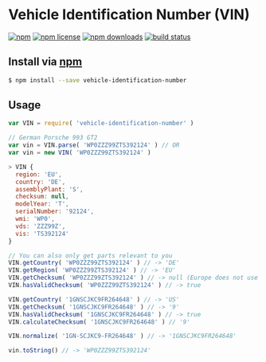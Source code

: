 # Vehicle Identification Number (VIN)
[![npm](https://img.shields.io/npm/v/vehicle-identification-number.svg?style=flat-square)](https://npmjs.com/vehicle-identification-number)
[![npm license](https://img.shields.io/npm/l/vehicle-identification-number.svg?style=flat-square)](https://npmjs.com/vehicle-identification-number)
[![npm downloads](https://img.shields.io/npm/dm/vehicle-identification-number.svg?style=flat-square)](https://npmjs.com/vehicle-identification-number)
[![build status](https://img.shields.io/travis/jhermsmeier/node-vehicle-identification-number.svg?style=flat-square)](https://travis-ci.org/jhermsmeier/node-vehicle-identification-number)

## Install via [npm](https://npmjs.com)

```sh
$ npm install --save vehicle-identification-number
```

## Usage

```js
var VIN = require( 'vehicle-identification-number' )
```

```js
// German Porsche 993 GT2
var vin = VIN.parse( 'WP0ZZZ99ZTS392124' ) // OR
var vin = new VIN( 'WP0ZZZ99ZTS392124' )
```

```js
> VIN {
  region: 'EU',
  country: 'DE',
  assemblyPlant: 'S',
  checksum: null,
  modelYear: 'T',
  serialNumber: '92124',
  wmi: 'WP0',
  vds: 'ZZZ99Z',
  vis: 'TS392124'
}
```

```js
// You can also only get parts relevant to you
VIN.getCountry( 'WP0ZZZ99ZTS392124' ) // -> 'DE'
VIN.getRegion( 'WP0ZZZ99ZTS392124' ) // -> 'EU'
VIN.getChecksum( 'WP0ZZZ99ZTS392124' ) // -> null (Europe does not use checksums)
VIN.hasValidChecksum( 'WP0ZZZ99ZTS392124' ) // -> true

VIN.getCountry( '1GNSCJKC9FR264648' ) // -> 'US'
VIN.getChecksum( '1GNSCJKC9FR264648' ) // -> '9'
VIN.hasValidChecksum( '1GNSCJKC9FR264648' ) // -> true
VIN.calculateChecksum( '1GNSCJKC9FR264648' ) // '9'
```

```js
VIN.normalize( '1GN-SCJKC9-FR264648' ) // -> '1GNSCJKC9FR264648'
```

```js
vin.toString() // -> 'WP0ZZZ99ZTS392124'
```
